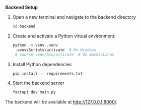 **Backend Setup**
   1. Open a new terminal and navigate to the backend directory
      ```bash
      cd backend
       ```
   2. Create and activate a Python virtual environment:
      ```bash
      python -m venv .venv
       .venv\Scripts\activate  # On Windows
       # source venv/bin/activate  # On macOS/Linux
       ```
   3. Install Python dependencies
      ```bash
      pip install -r requirements.txt
       ```
   4. Start the backend server
       ```bash
       fastapi dev main.py
       ```
   The backend will be available at http://127.0.0.1:8000/.